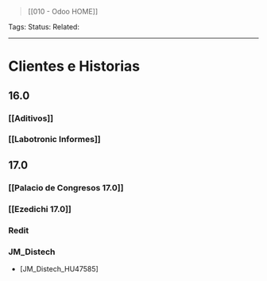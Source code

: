 > [[010 - Odoo HOME]]

Tags: 
Status: 
Related: 

___

# Clientes e Historias

## 16.0
### [[Aditivos]]
### [[Labotronic Informes]]
## 17.0
### [[Palacio de Congresos 17.0]]
### [[Ezedichi 17.0]]
### Redit

### JM_Distech
- [JM_Distech_HU47585]